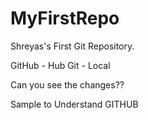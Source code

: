 # MyFirstRepo
 
Shreyas's First Git Repository.

GitHub - Hub
Git - Local 

Can you see the changes??

Sample to Understand GITHUB
